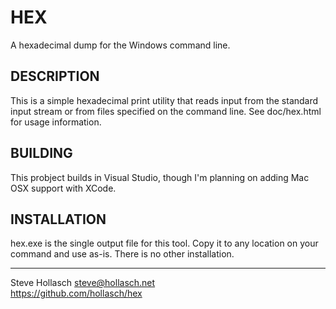 HEX
=====
A hexadecimal dump for the Windows command line.


DESCRIPTION
-------------
This is a simple hexadecimal print utility that reads input from the
standard input stream or from files specified on the command line. See
doc/hex.html for usage information.


BUILDING
----------
This probject builds in Visual Studio, though I'm planning on adding Mac OSX
support with XCode.


INSTALLATION
--------------
hex.exe is the single output file for this tool. Copy it to any location on
your command and use as-is. There is no other installation.

----
Steve Hollasch <steve@hollasch.net>  
https://github.com/hollasch/hex
